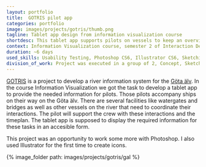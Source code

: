 ```yaml
---
layout: portfolio
title:  GOTRIS pilot app
categories: portfolio
image: images/projects/gotris/thumb.png
tagline: Tablet app design from information visualization course
shortdesc: This tablet app supports pilots on vessels to keep an overview over their timeplan and interaction with river facilities as well as other vessels.
context: Information Visualization course, semester 2 of Interaction Design & Methodologies Master
duration: ~6 days
used_skills: Usability Testing, Photoshop CS6, Illustrator CS6, Sketching, Wireframing
division_of_work: Project was executed in a group of 2, Concept, Sketches and Wireframes were done by both of us, Photoshop Mockups were made by me
---
```


[GOTRIS][gotris] is a project to develop a river information system for the [Göta älv][gota-alv-wikipedia]. In the course Information Visualization we got the task to develop a tablet app to provide the needed information for pilots. Those pilots accompany ships on their way on the Göta älv. There are several facilities like watergates and bridges as well as other vessels on the river that need to coordinate their interactions. The pilot will support the crew with these interactions and the timeplan. The tablet app is supposed to display the required information for these tasks in an accesible form.

This project was an opportunity to work some more with Photoshop. I also used Illustrator for the first time to create icons.

{% image_folder path: images/projects/gotris/gal %}

[gotris]:   http://www.gotris.se
[gota-alv-wikipedia]: http://en.wikipedia.org/wiki/G%C3%B6ta_%C3%A4lv
